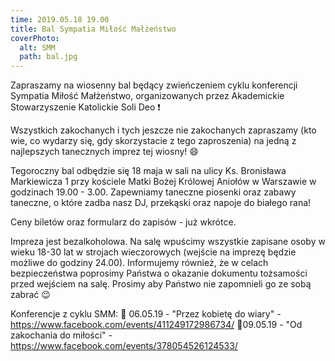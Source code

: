 ```yaml
---
time: 2019.05.18 19.00
title: Bal Sympatia Miłość Małżeństwo
coverPhoto:
  alt: SMM
  path: bal.jpg
---
```

Zapraszamy na wiosenny bal będący zwieńczeniem cyklu konferencji Sympatia Miłość Małżeństwo, organizowanych przez Akademickie Stowarzyszenie Katolickie Soli Deo ❗

Wszystkich zakochanych i tych jeszcze nie zakochanych zapraszamy (kto wie, co wydarzy się, gdy skorzystacie z tego zaproszenia) na jedną z najlepszych tanecznych imprez tej wiosny! 😄

Tegoroczny bal odbędzie się 18 maja w sali na ulicy Ks. Bronisława Markiewicza 1 przy kościele Matki Bożej Królowej Aniołów w Warszawie  w godzinach 19.00 - 3.00.
Zapewniamy taneczne piosenki oraz zabawy taneczne, o które zadba nasz DJ, przekąski oraz napoje do białego rana! 

Ceny biletów oraz formularz do zapisów - już wkrótce.

Impreza jest bezalkoholowa. Na salę wpuścimy wszystkie zapisane osoby w wieku 18-30 lat w strojach wieczorowych (wejście na imprezę będzie możliwe do godziny 24.00). 
Informujemy również, że w celach bezpieczeństwa poprosimy Państwa o okazanie dokumentu tożsamości przed wejściem na salę. Prosimy aby Państwo nie zapomnieli go ze sobą zabrać 😉

Konferencje z cyklu SMM:
🐝 06.05.19 - "Przez kobietę do wiary" - https://www.facebook.com/events/411249172986734/
🐝09.05.19 - "Od zakochania do miłości" - https://www.facebook.com/events/378054526124533/